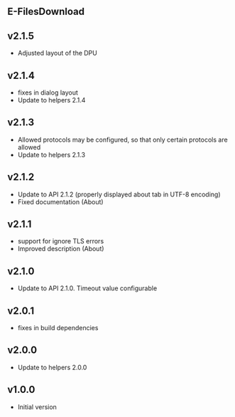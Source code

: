 E-FilesDownload
----------

v2.1.5
---
* Adjusted layout of the DPU

v2.1.4
---
* fixes in dialog layout
* Update to helpers 2.1.4

v2.1.3
---
* Allowed protocols may be configured, so that only certain protocols are allowed 
* Update to helpers 2.1.3

v2.1.2
---
* Update to API 2.1.2 (properly displayed about tab in UTF-8 encoding)
* Fixed documentation (About)


v2.1.1
---
* support for ignore TLS errors
* Improved description (About)

v2.1.0
---
* Update to API 2.1.0. Timeout value configurable

v2.0.1
---
* fixes in build dependencies

v2.0.0
---
* Update to helpers 2.0.0

v1.0.0
---
* Initial version
